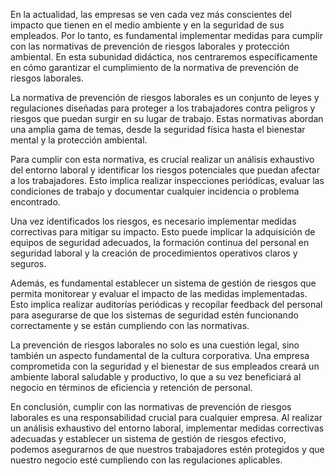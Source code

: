 En la actualidad, las empresas se ven cada vez más conscientes del impacto que tienen en el medio ambiente y en la seguridad de sus empleados. Por lo tanto, es fundamental implementar medidas para cumplir con las normativas de prevención de riesgos laborales y protección ambiental. En esta subunidad didáctica, nos centraremos específicamente en cómo garantizar el cumplimiento de la normativa de prevención de riesgos laborales.

La normativa de prevención de riesgos laborales es un conjunto de leyes y regulaciones diseñadas para proteger a los trabajadores contra peligros y riesgos que puedan surgir en su lugar de trabajo. Estas normativas abordan una amplia gama de temas, desde la seguridad física hasta el bienestar mental y la protección ambiental.

Para cumplir con esta normativa, es crucial realizar un análisis exhaustivo del entorno laboral y identificar los riesgos potenciales que puedan afectar a los trabajadores. Esto implica realizar inspecciones periódicas, evaluar las condiciones de trabajo y documentar cualquier incidencia o problema encontrado.

Una vez identificados los riesgos, es necesario implementar medidas correctivas para mitigar su impacto. Esto puede implicar la adquisición de equipos de seguridad adecuados, la formación continua del personal en seguridad laboral y la creación de procedimientos operativos claros y seguros.

Además, es fundamental establecer un sistema de gestión de riesgos que permita monitorear y evaluar el impacto de las medidas implementadas. Esto implica realizar auditorías periódicas y recopilar feedback del personal para asegurarse de que los sistemas de seguridad estén funcionando correctamente y se están cumpliendo con las normativas.

La prevención de riesgos laborales no solo es una cuestión legal, sino también un aspecto fundamental de la cultura corporativa. Una empresa comprometida con la seguridad y el bienestar de sus empleados creará un ambiente laboral saludable y productivo, lo que a su vez beneficiará al negocio en términos de eficiencia y retención de personal.

En conclusión, cumplir con las normativas de prevención de riesgos laborales es una responsabilidad crucial para cualquier empresa. Al realizar un análisis exhaustivo del entorno laboral, implementar medidas correctivas adecuadas y establecer un sistema de gestión de riesgos efectivo, podemos asegurarnos de que nuestros trabajadores estén protegidos y que nuestro negocio esté cumpliendo con las regulaciones aplicables.
